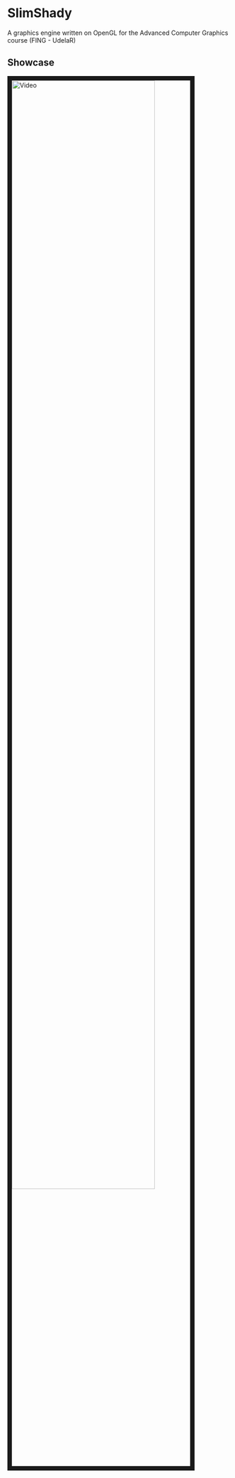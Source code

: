 # SlimShady
A graphics engine written on OpenGL for the Advanced Computer Graphics course (FING - UdelaR)

## Showcase

<a href="http://www.youtube.com/watch?feature=player_embedded&v=LttdDxrZkGY" target="_blank"><img src="http://img.youtube.com/vi/LttdDxrZkGY/0.jpg" alt="Video" width="80%" height="auto" border="10" /></a>
